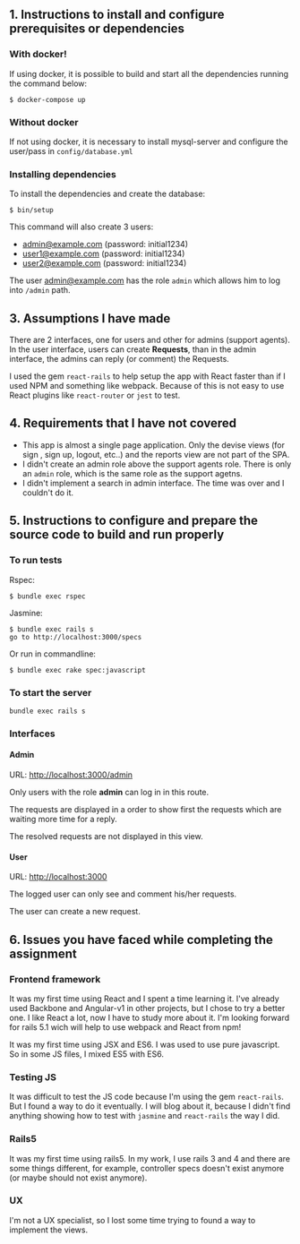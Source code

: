 ## 1. Instructions to install and configure prerequisites or dependencies

### With docker!

If using docker, it is possible to build and start all the dependencies running the command below:

```
$ docker-compose up
```

### Without docker

If not using docker, it is necessary to install mysql-server and configure the user/pass in `config/database.yml`

### Installing dependencies

To install the dependencies and create the database:
```
$ bin/setup
```

This command will also create 3 users:
- admin@example.com (password: initial1234)
- user1@example.com (password: initial1234)
- user2@example.com (password: initial1234)

The user admin@example.com has the role `admin` which allows him to log into `/admin` path.

## 3. Assumptions I have made

There are 2 interfaces, one for users and other for admins (support agents). In the user interface, users can create **Requests**, than in the admin interface, the admins can reply (or comment) the Requests.

I used the gem `react-rails` to help setup the app with React faster than if I used NPM and something like webpack. Because of this is not easy to use React plugins like `react-router` or `jest` to test.

## 4. Requirements that I have not covered

- This app is almost a single page application. Only the devise views (for sign , sign up, logout, etc..) and the reports view are not part of the SPA.
- I didn't create an admin role above the support agents role. There is only an `admin` role, which is the same role as the support agetns.
- I didn't implement a search in admin interface. The time was over and I couldn't do it.

## 5. Instructions to configure and prepare the source code to build and run properly

### To run tests
Rspec:
```
$ bundle exec rspec
```

Jasmine:
```
$ bundle exec rails s
go to http://localhost:3000/specs
```

Or run in commandline:
```
$ bundle exec rake spec:javascript
```

### To start the server
```
bundle exec rails s
```

### Interfaces

#### Admin

URL: [http://localhost:3000/admin](http://localhost:3000/admin)

Only users with the role **admin** can log in in this route.

The requests are displayed in a order to show first the requests which are waiting more time for a reply.

The resolved requests are not displayed in this view.

#### User

URL: [http://localhost:3000](http://localhost:3000)

The logged user can only see and comment his/her requests.

The user can create a new request.

## 6. Issues you have faced while completing the assignment

### Frontend framework

It was my first time using React and I spent a time learning it. I've already used Backbone and Angular-v1 in other projects, but I chose to try a better  one. I like React a lot, now I have to study more about it. I'm looking forward for rails 5.1 wich will help to use webpack and React from npm!

It was my first time using JSX and ES6. I was used to use pure javascript. So in some JS files, I mixed ES5 with ES6.

### Testing JS

It was difficult to test the JS code because I'm using the gem `react-rails`. But I found a way to do it eventually. I will blog about it, because I didn't find anything showing how to test with `jasmine` and `react-rails` the way I did.

### Rails5

It was my first time using rails5. In my work, I use rails 3 and 4 and there are some things different, for example, controller specs doesn't exist anymore (or maybe should not exist anymore).

### UX

I'm not a UX specialist, so I lost some time trying to found a way to implement the views.

